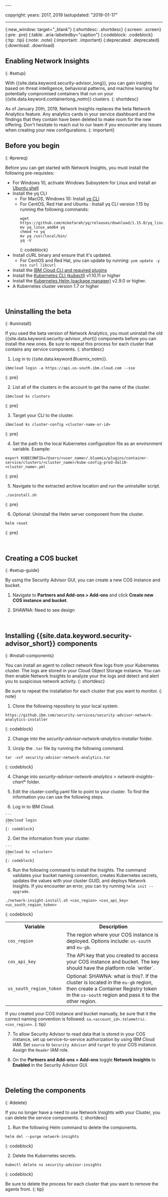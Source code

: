 <staging>---

copyright:
  years: 2017, 2019
lastupdated: "2019-01-17"

---

{:new_window: target="_blank"}
{:shortdesc: .shortdesc}
{:screen: .screen}
{:pre: .pre}
{:table: .aria-labeledby="caption"}
{:codeblock: .codeblock}
{:tip: .tip}
{:note: .note}
{:important: .important}
{:deprecated: .deprecated}
{:download: .download}


## Enabling Network Insights
{: #setup}

With {{site.data.keyword.security-advisor_long}}, you can gain insights based on threat intelligence, behavioral patterns, and machine learning for potentially compromised containers that run on your {{site.data.keyword.containerlong_notm}} clusters.
{: shortdesc}

As of January 20th, 2019, Network Insights replaces the beta Network Analytics feature. Any analytics cards in your service dashboard and the findings that they contain have been deleted to make room for the new offering. Don't hesitate to reach out to our team if you encounter any issues when creating your new configurations.
{: important}


## Before you begin
{: #prereq}

Before you can get started with Network Insights, you must install the following pre-requistes:

- For Windows 10, activate Windows Subsystem for Linux and install an [Ubuntu shell](https://win10faq.com/install-run-ubuntu-bash-windows-10/)
- Install the yq CLI
  - For MacOS, Windows 10: Install [yq CLI](http://mikefarah.github.io/yq/)
  - For CentOS, Red Hat and Ubuntu : Install yq CLI version 1.15 by running the following commands:
    ```
    wget https://github.com/mikefarah/yq/releases/download/1.15.0/yq_linux_amd64       
    mv yq_linux_amd64 yq   
    chmod +x yq    
    mv yq /usr/local/bin/     
    yq -V
    ```
    {: codeblock}     
- Install cURL binary and ensure that it's updated.
  - For CentOS and Red Hat, you can update by running: `yum update -y nss curl libcurl`
- Install the [IBM Cloud CLI and required plugins](/docs/cli/index.html#overview)
- Install the [Kubernetes CLI (kubectl)](https://kubernetes.io/docs/tasks/tools/install-kubectl/) v1.10.11 or higher
- Install the [Kubernetes Helm (package manager)](/docs/containers/cs_integrations.html#helm) v2.9.0 or higher.
- A Kubernetes cluster version 1.7 or higher

</br>

## Uninstalling the beta
{: #uninstall}

If you used the beta version of Network Analytics, you must uninstall the old {{site.data.keyword.security-advisor_short}} components before you can install the new ones. Be sure to repeat this process for each cluster that contains any service components.
{: shortdesc}

1. Log in to {{site.data.keyword.Bluemix_notm}}.

  ```
  ibmcloud login -a https://api.us-south.ibm.cloud.com --sso
  ```
  {: pre}

2. List all of the clusters in the account to get the name of the cluster.

  ```
  ibmcloud ks clusters
  ```
  {: pre}

3. Target your CLI to the cluster.

  ```
  ibmcloud ks cluster-config <cluster-name-or-id>
  ```
  {: pre}

4. Set the path to the local Kubernetes configuration file as an environment variable. Example:

  ```
  export KUBECONFIG=/Users/<user_name>/.bluemix/plugins/container-service/clusters/<cluster_name>/kube-config-prod-dal10-<cluster_name>.yml
  ```
  {: pre}

5. Navigate to the extracted archive location and run the uninstaller script.

  ```
  ./uninstall.sh
  ```
  {: pre}

6. Optional: Uninstall the Helm server component from the cluster.

  ```
  helm reset
  ```
  {: pre}

</br>

## Creating a COS bucket
{: #setup-guide}

By using the Security Advisor GUI, you can create a new COS instance and bucket.

1. Navigate to **Partners and Add-ons > Add-ons** and click **Create new COS instance and bucket**.

2. SHAWNA: Need to see design

</br>

## Installing {{site.data.keyword.security-advisor_short}} components
{: #install-components}

You can install an agent to collect network flow logs from your Kubernetes cluster. The logs are stored in your Cloud Object Storage instance. You can then enable Network Insights to analyze your the logs and detect and alert you to suspicious network activity.
{: shortdesc}

Be sure to repeat the installation for each cluster that you want to monitor.
{: note}


1. Clone the following repository to your local system.

  ```
  https://github.ibm.com/security-services/security-advisor-network-analytics-installer
  ```
  {: codeblock}

2. Change into the *security-advisor-network-analytics-installer* folder.

3. Unzip the `.tar` file by running the following command.

  ```
  tar -xvf security-advisor-network-analytics.tar
  ```
  {: codeblock}

4. Change into *security-advisor-network-analytics > network-insights-chart** folder.

5. Edit the cluster-config.yaml file to point to your cluster. To find the information you can use the following steps.
  1. Log in to IBM Cloud.

    ```
    ibmcloud login
    ```
    {: codeblock}

  2. Get the information from your cluster.

    ```
    ibmcloud ks <cluster>
    ```
    {: codeblock}

6. Run the following command to install the Insights. The command validates your bucket naming convention, creates Kubernetes secrets, updates the values with your cluster GUID, and deploys Network Insights. If you encounter an error, you can try running `helm init --upgrade`.

  ```
  ./network-insight-install.sh <cos_region> <cos_api_key> <us_south_region_token>
  ```
  {: codeblock}

  <table>
    <tr>
      <th>Variable</th>
      <th>Description</th>
    </tr>
    <tr>
      <td><code>cos_region</code></td>
      <td>The region where your COS instance is deployed. Options include: <code>us-south</code> and <code>eu-gb</code>.</td>
    </tr>
    <tr>
      <td><code>cos_api_key</code></td>
      <td>The API key that you created to access your COS instance and bucket. The key should have the platform role `writer`.</td>
    </tr>
    <tr>
      <td><code>us_south_region_token</code></td>
      <td>Optional: SHAWNA: what is this?. If the cluster is located in the <code>eu-gb</code> region, then create a Container Registry token in the <code>us-south</code> region and pass it to the other region.</td>
    </tr>
  </table>

  If you created your COS instance and bucket manually, be sure that it the correct naming convention is followed: `sa.<account_id>.telemetric.<cos_region>`.
  {: tip}

7. To allow Security Advisor to read data that is stored in your COS instance, set up service-to-service authorization by using IBM Cloud IAM. Set `source` to `Security Advisor` and `target` to your COS instance. Assign the `Reader` IAM role.

8. On the **Partners and Add-ons > Add-ons** toggle **Network Insights** to **Enabled** in the Security Advisor GUI.

</br>

## Deleting the components
{: #delete}

If you no longer have a need to use Network Insights with your Cluster, you can delete the service components.
{: shortdesc}

1. Run the following Helm command to delete the components.

```
helm del --purge network-insights
```
{: codeblock}

2. Delete the Kubernetes secrets.

```
kubectl delete ns security-advisor-insights
```
{: codeblock}

Be sure to delete the process for each cluster that you want to remove the agents from.
{: tip}

</br>
</br>

